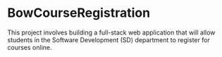 # BowCourseRegistration
This project involves building a full-stack web application that will allow students in the  Software Development (SD) department to register for courses online.
